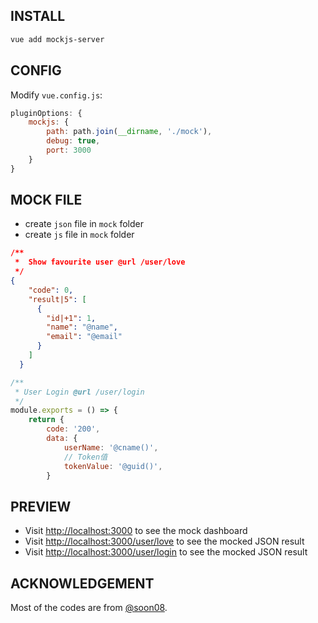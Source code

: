 ## INSTALL

```bash
vue add mockjs-server
```

## CONFIG

Modify `vue.config.js`:

```javascript
pluginOptions: {
    mockjs: {
        path: path.join(__dirname, './mock'),
        debug: true,
        port: 3000
    }
}
```

## MOCK FILE

- create `json` file in `mock` folder 
- create `js` file in `mock` folder

```json
/**
 *  Show favourite user @url /user/love
 */
{
    "code": 0,
    "result|5": [
      {
        "id|+1": 1,
        "name": "@name",
        "email": "@email"
      }
    ]
  }
```

```js
/**
 * User Login @url /user/login
 */
module.exports = () => {
    return {
        code: '200',
        data: {
            userName: '@cname()',
            // Token值
            tokenValue: '@guid()',
        }
```

## PREVIEW
- Visit [http://localhost:3000](http://localhost:3000) to see the mock dashboard
- Visit [http://localhost:3000/user/love](http://localhost:3000/user/love)  to see the mocked JSON result
- Visit [http://localhost:3000/user/login](http://localhost:3000/user/login) to see the mocked JSON result


## ACKNOWLEDGEMENT

Most of the codes are from [@soon08](https://github.com/soon08/mockjs-webpack-plugin).